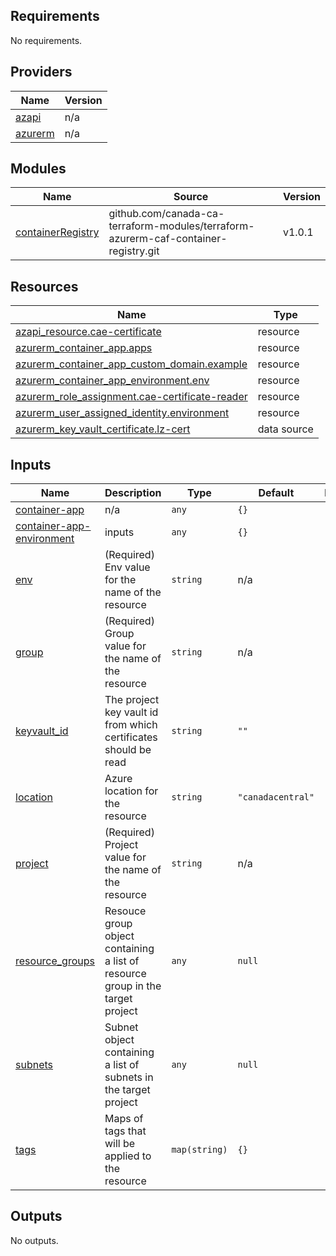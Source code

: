 <!-- BEGIN_TF_DOCS -->
## Requirements

No requirements.

## Providers

| Name | Version |
|------|---------|
| <a name="provider_azapi"></a> [azapi](#provider\_azapi) | n/a |
| <a name="provider_azurerm"></a> [azurerm](#provider\_azurerm) | n/a |

## Modules

| Name | Source | Version |
|------|--------|---------|
| <a name="module_containerRegistry"></a> [containerRegistry](#module\_containerRegistry) | github.com/canada-ca-terraform-modules/terraform-azurerm-caf-container-registry.git | v1.0.1 |

## Resources

| Name | Type |
|------|------|
| [azapi_resource.cae-certificate](https://registry.terraform.io/providers/azure/azapi/latest/docs/resources/resource) | resource |
| [azurerm_container_app.apps](https://registry.terraform.io/providers/hashicorp/azurerm/latest/docs/resources/container_app) | resource |
| [azurerm_container_app_custom_domain.example](https://registry.terraform.io/providers/hashicorp/azurerm/latest/docs/resources/container_app_custom_domain) | resource |
| [azurerm_container_app_environment.env](https://registry.terraform.io/providers/hashicorp/azurerm/latest/docs/resources/container_app_environment) | resource |
| [azurerm_role_assignment.cae-certificate-reader](https://registry.terraform.io/providers/hashicorp/azurerm/latest/docs/resources/role_assignment) | resource |
| [azurerm_user_assigned_identity.environment](https://registry.terraform.io/providers/hashicorp/azurerm/latest/docs/resources/user_assigned_identity) | resource |
| [azurerm_key_vault_certificate.lz-cert](https://registry.terraform.io/providers/hashicorp/azurerm/latest/docs/data-sources/key_vault_certificate) | data source |

## Inputs

| Name | Description | Type | Default | Required |
|------|-------------|------|---------|:--------:|
| <a name="input_container-app"></a> [container-app](#input\_container-app) | n/a | `any` | `{}` | no |
| <a name="input_container-app-environment"></a> [container-app-environment](#input\_container-app-environment) | inputs | `any` | `{}` | no |
| <a name="input_env"></a> [env](#input\_env) | (Required) Env value for the name of the resource | `string` | n/a | yes |
| <a name="input_group"></a> [group](#input\_group) | (Required) Group value for the name of the resource | `string` | n/a | yes |
| <a name="input_keyvault_id"></a> [keyvault\_id](#input\_keyvault\_id) | The project key vault id from which certificates should be read | `string` | `""` | no |
| <a name="input_location"></a> [location](#input\_location) | Azure location for the resource | `string` | `"canadacentral"` | no |
| <a name="input_project"></a> [project](#input\_project) | (Required) Project value for the name of the resource | `string` | n/a | yes |
| <a name="input_resource_groups"></a> [resource\_groups](#input\_resource\_groups) | Resouce group object containing a list of resource group in the target project | `any` | `null` | no |
| <a name="input_subnets"></a> [subnets](#input\_subnets) | Subnet object containing a list of subnets in the target project | `any` | `null` | no |
| <a name="input_tags"></a> [tags](#input\_tags) | Maps of tags that will be applied to the resource | `map(string)` | `{}` | no |

## Outputs

No outputs.
<!-- END_TF_DOCS -->